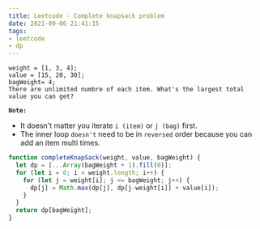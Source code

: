 ```yaml
---
title: Leetcode - Complete knapsack problem
date: 2021-09-06 21:41:15
tags:
- leetcode
- dp
---
```

```
weight = [1, 3, 4];
value = [15, 20, 30];
bagWeight= 4;
There are unlimited numbre of each item. What's the largest total value you can get?
```
**`Note:`**
- It doesn't matter you iterate `i (item)` or `j (bag)` first.
- The inner loop `doesn't` need to be in `reversed` order because you can add an item multi times.

```javascript
function completeKnapSack(weight, value, bagWeight) {
  let dp = [...Array(bagWeight + 1).fill(0)];
  for (let i = 0; i < weight.length; i++) {
    for (let j = weight[i]; j <= bagWeight; j++) {
      dp[j] = Math.max(dp[j], dp[j-weight[i]] + value[i]);
    }
  }
  return dp[bagWeight];
}
```

